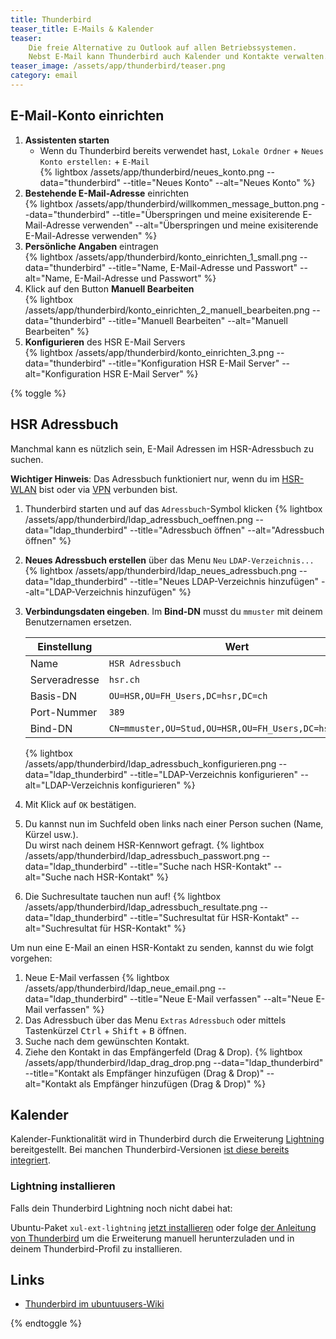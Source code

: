 ```yaml
---
title: Thunderbird
teaser_title: E-Mails & Kalender
teaser:
    Die freie Alternative zu Outlook auf allen Betriebssystemen.
    Nebst E-Mail kann Thunderbird auch Kalender und Kontakte verwalten.
teaser_image: /assets/app/thunderbird/teaser.png
category: email
---
```


## E-Mail-Konto einrichten

1. **Assistenten starten**
    * Wenn du Thunderbird bereits verwendet hast, ```Lokale Ordner``` + ```Neues Konto erstellen:``` + ```E-Mail```<br>
    {% lightbox /assets/app/thunderbird/neues_konto.png --data="thunderbird" --title="Neues Konto" --alt="Neues Konto" %}
2. **Bestehende E-Mail-Adresse** einrichten<br>
    {% lightbox /assets/app/thunderbird/willkommen_message_button.png --data="thunderbird" --title="Überspringen und meine exisiterende E-Mail-Adresse verwenden" --alt="Überspringen und meine exisiterende E-Mail-Adresse verwenden" %}
3. **Persönliche Angaben** eintragen<br>
    {% lightbox /assets/app/thunderbird/konto_einrichten_1_small.png --data="thunderbird" --title="Name, E-Mail-Adresse und Passwort" --alt="Name, E-Mail-Adresse und Passwort" %}
4. Klick auf den Button **Manuell Bearbeiten** <br>
    {% lightbox /assets/app/thunderbird/konto_einrichten_2_manuell_bearbeiten.png --data="thunderbird" --title="Manuell Bearbeiten" --alt="Manuell Bearbeiten" %}
5. **Konfigurieren** des HSR E-Mail Servers<br>
    {% lightbox /assets/app/thunderbird/konto_einrichten_3.png --data="thunderbird" --title="Konfiguration HSR E-Mail Server" --alt="Konfiguration HSR E-Mail Server" %}

{% toggle %}
## HSR Adressbuch

Manchmal kann es nützlich sein, E-Mail Adressen im HSR-Adressbuch zu suchen.

**Wichtiger Hinweis**: Das Adressbuch funktioniert nur, wenn du im [HSR-WLAN](/hsr/wlan/) bist oder via [VPN](/hsr/vpn/) verbunden bist.

1. Thunderbird starten und auf das `Adressbuch`-Symbol klicken
{% lightbox /assets/app/thunderbird/ldap_adressbuch_oeffnen.png --data="ldap_thunderbird" --title="Adressbuch öffnen" --alt="Adressbuch öffnen" %}
2. **Neues Adressbuch erstellen** über das Menu `Neu` `LDAP-Verzeichnis...`
{% lightbox /assets/app/thunderbird/ldap_neues_adressbuch.png --data="ldap_thunderbird" --title="Neues LDAP-Verzeichnis hinzufügen" --alt="LDAP-Verzeichnis hinzufügen" %}
3. **Verbindungsdaten eingeben**. Im **Bind-DN** musst du `mmuster` mit deinem Benutzernamen ersetzen.

    Einstellung   | Wert
    ------------- | ----------------
    Name          | `HSR Adressbuch`
    Serveradresse | `hsr.ch`
    Basis-DN      | `OU=HSR,OU=FH_Users,DC=hsr,DC=ch`
    Port-Nummer   | `389`
    Bind-DN       | `CN=mmuster,OU=Stud,OU=HSR,OU=FH_Users,DC=hsr,DC=ch`

    {% lightbox /assets/app/thunderbird/ldap_adressbuch_konfigurieren.png --data="ldap_thunderbird" --title="LDAP-Verzeichnis konfigurieren" --alt="LDAP-Verzeichnis konfigurieren" %}

4. Mit Klick auf `OK` bestätigen.
5. Du kannst nun im Suchfeld oben links nach einer Person suchen (Name, Kürzel usw.). <br>
Du wirst nach deinem HSR-Kennwort gefragt.
{% lightbox /assets/app/thunderbird/ldap_adressbuch_passwort.png --data="ldap_thunderbird" --title="Suche nach HSR-Kontakt" --alt="Suche nach HSR-Kontakt" %}
6. Die Suchresultate tauchen nun auf!
{% lightbox /assets/app/thunderbird/ldap_adressbuch_resultate.png --data="ldap_thunderbird" --title="Suchresultat für HSR-Kontakt" --alt="Suchresultat für HSR-Kontakt" %}

Um nun eine E-Mail an einen HSR-Kontakt zu senden, kannst du wie folgt vorgehen:

1. Neue E-Mail verfassen
{% lightbox /assets/app/thunderbird/ldap_neue_email.png --data="ldap_thunderbird" --title="Neue E-Mail verfassen" --alt="Neue E-Mail verfassen" %}
2. Das Adressbuch über das Menu `Extras` `Adressbuch` oder mittels Tastenkürzel <kbd>Ctrl</kbd> + <kbd>Shift</kbd> + <kbd>B</kbd> öffnen.
3. Suche nach dem gewünschten Kontakt.
4. Ziehe den Kontakt in das Empfängerfeld (Drag & Drop).
{% lightbox /assets/app/thunderbird/ldap_drag_drop.png --data="ldap_thunderbird" --title="Kontakt als Empfänger hinzufügen (Drag & Drop)" --alt="Kontakt als Empfänger hinzufügen (Drag & Drop)" %}

## Kalender

Kalender-Funktionalität wird in Thunderbird durch die Erweiterung [Lightning](https://support.mozilla.org/de/kb/kalender-erweiterung-lightning-verwenden) bereitgestellt. Bei manchen Thunderbird-Versionen [ist diese bereits integriert](https://support.mozilla.org/de/kb/kalender-integration-thunderbird).

### Lightning installieren

Falls dein Thunderbird Lightning noch nicht dabei hat:

Ubuntu-Paket `xul-ext-lightning` [jetzt installieren](apt://xul-ext-lightning)
oder folge [der Anleitung von Thunderbird](https://support.mozilla.org/de/kb/lightning-thunderbird-installieren) um die Erweiterung manuell herunterzuladen und in deinem Thunderbird-Profil zu installieren.


## Links

- [Thunderbird im ubuntuusers-Wiki](https://wiki.ubuntuusers.de/Thunderbird/)

{% endtoggle %}
